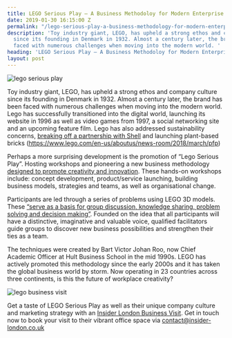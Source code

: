 ```yaml
---
title: LEGO Serious Play – A Business Methodoloy for Modern Enterprise
date: 2019-01-30 16:15:00 Z
permalink: "/lego-serious-play-a-business-methodology-for-modern-enterprise/"
description: 'Toy industry giant, LEGO, has upheld a strong ethos and company culture
  since its founding in Denmark in 1932. Almost a century later, the brand has been
  faced with numerous challenges when moving into the modern world. '
heading: 'LEGO Serious Play – A Business Methodoloy for Modern Enterprise '
layout: post
---
```


![lego serious play](/uploads/lego%20serious%20play%20title.jpg)

Toy industry giant, LEGO, has upheld a strong ethos and company culture since its founding in Denmark in 1932. Almost a century later, the brand has been faced with numerous challenges when moving into the modern world. Lego has successfully transitioned into the digital world, launching its website in 1996 as well as video games from 1997, a social networking site and an upcoming feature film. Lego has also addressed sustainability concerns, [breaking off a partnership with Shell](https://www.greenpeace.org.uk/how-lego-got-awesome-savethearctic-20141009/) and  launching plant-based bricks (https://www.lego.com/en-us/aboutus/news-room/2018/march/pfp)  

 

Perhaps a more surprising development is the promotion of “Lego Serious Play”. Hosting workshops and pioneering a new business methodology [designed to promote creativity and innovation](http://lgi-consulting.com/lego-serious-play/). These hands-on workshops include: concept  development, product/service launching, building business models, strategies and teams, as well as organisational change. 

 

Participants are led through a series of problems using LEGO 3D models. These [“serve as a basis for group discussion, knowledge sharing, problem solving and decision making”](https://www.lego.com/en-us/seriousplay/the-method). Founded on the idea that all participants will have a distinctive, imaginative and valuable voice, qualified facilitators guide groups to discover new business possibilities and strengthen their ties as a team. 

 

The techniques were created by Bart Victor Johan Roo, now Chief Academic Officer at Hult Business School in the mid 1990s. LEGO has actively promoted this methodology since the early 2000s and it has taken the global business world by storm.  Now operating in 23 countries across three continents, is this the future of workplace creativity? 

 
![lego business visit](/uploads/lego%20serious%20play.jpg)
 

Get a taste of LEGO Serious Play as well as their unique company culture and marketing strategy with an [Insider London Business Visit](https://www.insider-london.co.uk/tours/in-depth-business-tour/). Get in touch now to book your visit to their vibrant office space via [contact@insider-london.co.uk](mailto:contact@insider-london.co.uk)

 

 

 

 

 